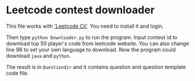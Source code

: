 # Leetcode contest downloader

This file works with ['Leetcode Cli'](https://github.com/skygragon/leetcode-cli). You need to install it and login.

Then type `python Downloader.py` to run the program. Input contest id to download top 50 player's code from leetcode website. You can also change line 98 to set your own language to download. Now the program could download `java` and `python`.

The result is in `Questiondir` and it contains question and question template code file.